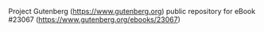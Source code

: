 Project Gutenberg (https://www.gutenberg.org) public repository for eBook #23067 (https://www.gutenberg.org/ebooks/23067)
